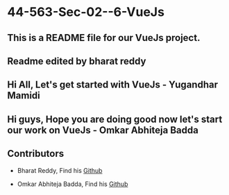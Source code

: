 # 44-563-Sec-02--6-VueJs

## This is a README file for our VueJs project.
## Readme edited by bharat reddy

## Hi All, Let's get started with VueJs - Yugandhar Mamidi

## Hi guys, Hope you are doing good now let's start our work on VueJs - Omkar Abhiteja Badda

## Contributors

- Bharat Reddy, Find his [Github](https://github.com/bharat-reddy-male)

- Omkar Abhiteja Badda, Find his [Github](https://github.com/abhiteja29)